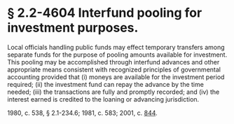 # § 2.2-4604 Interfund pooling for investment purposes.

<p>Local officials handling public funds may effect temporary transfers among separate funds for the purpose of pooling amounts available for investment. This pooling may be accomplished through interfund advances and other appropriate means consistent with recognized principles of governmental accounting provided that (i) moneys are available for the investment period required; (ii) the investment fund can repay the advance by the time needed; (iii) the transactions are fully and promptly recorded; and (iv) the interest earned is credited to the loaning or advancing jurisdiction.</p><p>1980, c. 538, § 2.1-234.6; 1981, c. 583; 2001, c. <a href='http://lis.virginia.gov/cgi-bin/legp604.exe?011+ful+CHAP0844'>844</a>.</p>